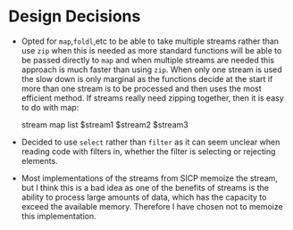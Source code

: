 Design Decisions
================

* Opted for `map`,`foldl`,etc to be able to take multiple streams rather than use `zip` when this is needed as more standard functions will be able to be passed directly to `map` and when multiple streams are needed this approach is much faster than using `zip`.  When only one stream is used the slow down is only marginal as the functions decide at the start if more than one stream is to be processed and then uses the most efficient method.  If streams really need zipping together, then it is easy to do with map:

    stream map list $stream1 $stream2 $stream3


* Decided to use `select` rather than `filter` as it can seem unclear when reading code with filters in, whether the filter is selecting or rejecting elements.

* Most implementations of the streams from SICP memoize the stream, but I think this is a bad idea as one of the benefits of streams is the ability to process large amounts of data, which has the capacity to exceed the available memory.  Therefore I have chosen not to memoize this implementation.
